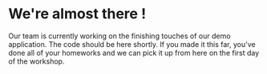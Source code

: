 # We're almost there !
Our team is currently working on the finishing touches of our demo application.  The code should be here shortly.
If you made it this far, you've done all of your homeworks and we can pick it up from here on the first day of the workshop.
